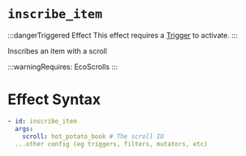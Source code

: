 # `inscribe_item`
:::dangerTriggered Effect
This effect requires a [Trigger](https://plugins.auxilor.io/effects/all-triggers) to activate.
:::

Inscribes an item with a scroll

:::warningRequires:
EcoScrolls
:::

# Effect Syntax

```yaml
- id: inscribe_item
  args:
    scroll: hot_potato_book # The scroll ID
  ...other config (eg triggers, filters, mutators, etc)
```
